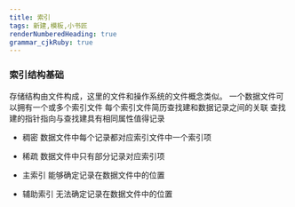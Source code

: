 ```yaml
---
title: 索引
tags: 新建,模板,小书匠
renderNumberedHeading: true
grammar_cjkRuby: true
---
```


### 索引结构基础

存储结构由文件构成，这里的文件和操作系统的文件概念类似。
一个数据文件可以拥有一个或多个索引文件
每个索引文件简历查找建和数据记录之间的关联
查找建的指针指向与查找建具有相同属性值得记录

- 稠密 数据文件中每个记录都对应索引文件中一个索引项
- 稀疏 数据文件中只有部分记录对应索引项

- 主索引 能够确定记录在数据文件中的位置
- 辅助索引 无法确定记录在数据文件中的位置 